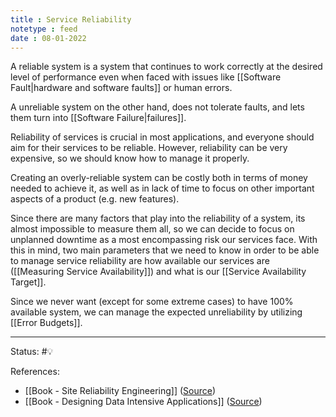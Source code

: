 ```yaml
---
title : Service Reliability
notetype : feed
date : 08-01-2022
---
```


A reliable system is a system that continues to work correctly at the desired level of performance even when faced with issues like [[Software Fault|hardware and software faults]] or human errors.

A unreliable system on the other hand, does not tolerate faults, and lets them turn into [[Software Failure|failures]].

Reliability of services is crucial in most applications, and everyone should aim for their services to be reliable. However, reliability can be very expensive, so we should know how to manage it properly. 

Creating an overly-reliable system can be costly both in terms of money needed to achieve it, as well as in lack of time to focus on other important aspects of a product (e.g. new features). 

Since there are many factors that play into the reliability of a system, its almost impossible to measure them all, so we can decide to focus on unplanned downtime as a most encompassing risk our services face. With this in mind, two main parameters that we need to know in order to be able to manage service reliability are how available our services are ([[Measuring Service Availability]]) and what is our [[Service Availability Target]].

Since we never want (except for some extreme cases) to have 100% available system, we can manage the expected unreliability by utilizing [[Error Budgets]].


-----

Status: #💡 

References:
- [[Book - Site Reliability Engineering]] ([Source](https://sre.google/sre-book/table-of-contents/))
- [[Book - Designing Data Intensive Applications]] ([Source](https://www.amazon.com/Designing-Data-Intensive-Applications-Reliable-Maintainable/dp/1449373321))

